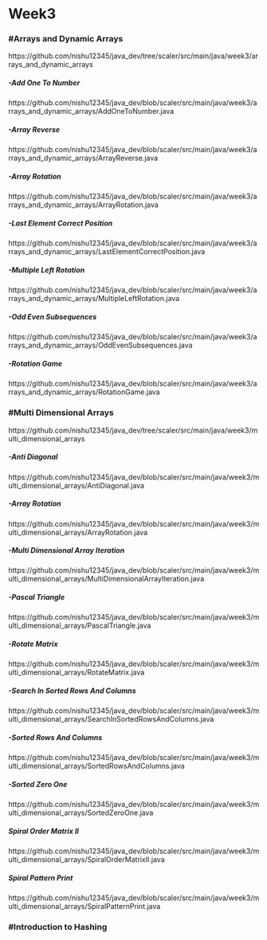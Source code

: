 # Week3

<h3>#Arrays and Dynamic Arrays</h3>
https://github.com/nishu12345/java_dev/tree/scaler/src/main/java/week3/arrays_and_dynamic_arrays

<h5>-Add One To Number</h5>
https://github.com/nishu12345/java_dev/blob/scaler/src/main/java/week3/arrays_and_dynamic_arrays/AddOneToNumber.java

<h5>-Array Reverse</h5>
https://github.com/nishu12345/java_dev/blob/scaler/src/main/java/week3/arrays_and_dynamic_arrays/ArrayReverse.java

<h5>-Array Rotation</h5>
https://github.com/nishu12345/java_dev/blob/scaler/src/main/java/week3/arrays_and_dynamic_arrays/ArrayRotation.java

<h5>-Last Element Correct Position</h5>
https://github.com/nishu12345/java_dev/blob/scaler/src/main/java/week3/arrays_and_dynamic_arrays/LastElementCorrectPosition.java

<h5>-Multiple Left Rotation</h5>
https://github.com/nishu12345/java_dev/blob/scaler/src/main/java/week3/arrays_and_dynamic_arrays/MultipleLeftRotation.java

<h5>-Odd Even Subsequences</h5>
https://github.com/nishu12345/java_dev/blob/scaler/src/main/java/week3/arrays_and_dynamic_arrays/OddEvenSubsequences.java

<h5>-Rotation Game</h5>
https://github.com/nishu12345/java_dev/blob/scaler/src/main/java/week3/arrays_and_dynamic_arrays/RotationGame.java

<h3>#Multi Dimensional Arrays<br></h3>
https://github.com/nishu12345/java_dev/tree/scaler/src/main/java/week3/multi_dimensional_arrays

<h5>-Anti Diagonal</h5>
https://github.com/nishu12345/java_dev/blob/scaler/src/main/java/week3/multi_dimensional_arrays/AntiDiagonal.java

<h5>-Array Rotation</h5>
https://github.com/nishu12345/java_dev/blob/scaler/src/main/java/week3/multi_dimensional_arrays/ArrayRotation.java

<h5>-Multi Dimensional Array Iteration</h5>
https://github.com/nishu12345/java_dev/blob/scaler/src/main/java/week3/multi_dimensional_arrays/MultiDimensionalArrayIteration.java

<h5>-Pascal Triangle</h5>
https://github.com/nishu12345/java_dev/blob/scaler/src/main/java/week3/multi_dimensional_arrays/PascalTriangle.java

<h5>-Rotate Matrix</h5>
https://github.com/nishu12345/java_dev/blob/scaler/src/main/java/week3/multi_dimensional_arrays/RotateMatrix.java

<h5>-Search In Sorted Rows And Columns</h5>
https://github.com/nishu12345/java_dev/blob/scaler/src/main/java/week3/multi_dimensional_arrays/SearchInSortedRowsAndColumns.java

<h5>-Sorted Rows And Columns</h5>
https://github.com/nishu12345/java_dev/blob/scaler/src/main/java/week3/multi_dimensional_arrays/SortedRowsAndColumns.java

<h5>-Sorted Zero One</h5>
https://github.com/nishu12345/java_dev/blob/scaler/src/main/java/week3/multi_dimensional_arrays/SortedZeroOne.java

<h5>Spiral Order Matrix II</h5>
https://github.com/nishu12345/java_dev/blob/scaler/src/main/java/week3/multi_dimensional_arrays/SpiralOrderMatrixII.java

<h5>Spiral Pattern Print</h5>
https://github.com/nishu12345/java_dev/blob/scaler/src/main/java/week3/multi_dimensional_arrays/SpiralPatternPrint.java

<h3>#Introduction to Hashing<br></h3>